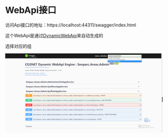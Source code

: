 # WebApi接口

访问Api接口的地址：https://localhost:44311/swagger/index.html

这个WebApi是通过[DynamicWebApi](/DynamicWebApi/home/index.html)来自动生成的

选择对应的组

<img src="./images/webapi-swagger.png" />